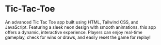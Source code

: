 # Tic-Tac-Toe
An advanced Tic Tac Toe app built using HTML, Tailwind CSS, and JavaScript. Featuring a sleek neon design with smooth animations, this app offers a dynamic, interactive experience. Players can enjoy real-time gameplay, check for wins or draws, and easily reset the game for replay!
